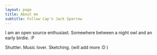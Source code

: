 ```yaml
---
layout: page
title: About me
subtitle: Follow Cap'n Jack Sparrow
---
```


I am an open source enthusiast. Somewhere between a night owl and an early birdie. :P  
 
Shuttler. Music lover. Sketching. 
(will add more :D )






































































































































































































































































































































































































































































































































































































































































































































































































































































































